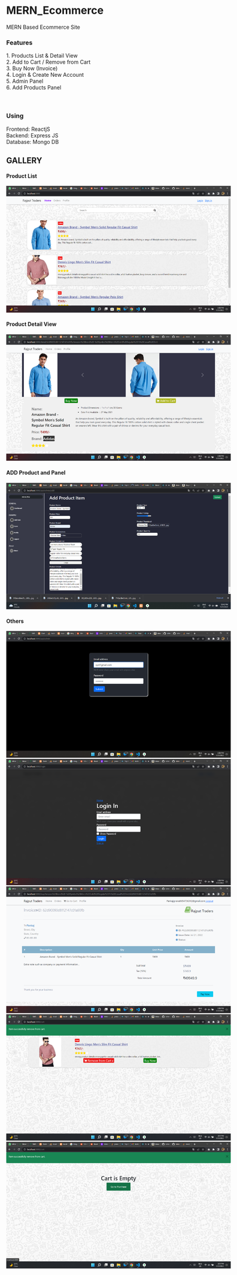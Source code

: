 # MERN_Ecommerce
MERN Based Ecommerce Site


<h3>Features</h3>
1. Products List & Detail View <br>
2. Add to Cart / Remove from Cart<br>
3. Buy Now (Invoice)<br>
4. Login & Create New Account <br>
5. Admin Panel<br>
6. Add Products Panel<br>

<br>
<br>
<h3>Using</h3>
Frontend: ReactjS<br>
Backend: Express JS<br>
Database: Mongo DB<br>


<h2>GALLERY</h2>

<h4>Product List</h4>
<img src="https://raw.githubusercontent.com/Johnscott207/MERN_Ecommerce/master/Screenshots/Screenshot%20(54).png" style="max-width:600px;" />

<br/>
<h4>Product Detail View</h4>
<img src="https://raw.githubusercontent.com/Johnscott207/MERN_Ecommerce/master/Screenshots/Screenshot%20(55).png" style="max-width:600px;" />

<br/>
<h4>ADD Product and Panel</h4>
<img src="https://raw.githubusercontent.com/Johnscott207/MERN_Ecommerce/master/Screenshots/Screenshot%20(52).png" style="max-width:600px;" />

<br/>
<h4>Others</h4>
<img src="https://raw.githubusercontent.com/Johnscott207/MERN_Ecommerce/master/Screenshots/Screenshot%20(53).png" style="max-width:600px;" />
<br/>
<img src="https://raw.githubusercontent.com/Johnscott207/MERN_Ecommerce/master/Screenshots/Screenshot%20(56).png" style="max-width:600px;" />
<br/>
<img src="https://raw.githubusercontent.com/Johnscott207/MERN_Ecommerce/master/Screenshots/Screenshot%20(57).png" style="max-width:600px;" />
<br/>
<img src="https://raw.githubusercontent.com/Johnscott207/MERN_Ecommerce/master/Screenshots/Screenshot%20(61).png" style="max-width:600px;" />
<br/>
<img src="https://raw.githubusercontent.com/Johnscott207/MERN_Ecommerce/master/Screenshots/Screenshot%20(59).png" style="max-width:600px;" />
